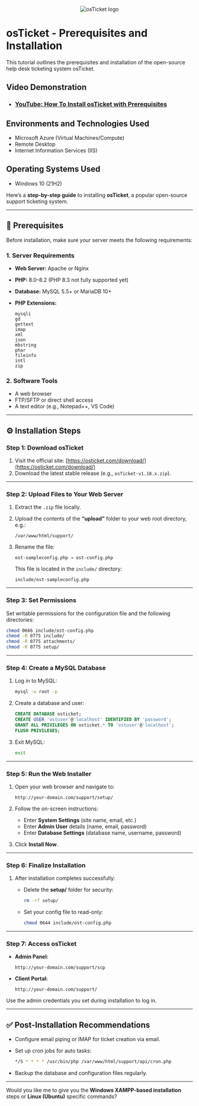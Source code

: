 <p align="center">
<img src="https://i.imgur.com/Clzj7Xs.png" alt="osTicket logo"/>
</p>

<h1>osTicket - Prerequisites and Installation</h1>
This tutorial outlines the prerequisites and installation of the open-source help desk ticketing system osTicket.<br />


<h2>Video Demonstration</h2>

- ### [YouTube: How To Install osTicket with Prerequisites](https://www.youtube.com)

<h2>Environments and Technologies Used</h2>

- Microsoft Azure (Virtual Machines/Compute)
- Remote Desktop
- Internet Information Services (IIS)

<h2>Operating Systems Used </h2>

- Windows 10</b> (21H2)

Here’s a **step-by-step guide** to installing **osTicket**, a popular open-source support ticketing system.

---

## 🧰 **Prerequisites**

Before installation, make sure your server meets the following requirements:

### 1. Server Requirements

* **Web Server:** Apache or Nginx
* **PHP:** 8.0–8.2 (PHP 8.3 not fully supported yet)
* **Database:** MySQL 5.5+ or MariaDB 10+
* **PHP Extensions:**

  ```
  mysqli
  gd
  gettext
  imap
  xml
  json
  mbstring
  phar
  fileinfo
  intl
  zip
  ```

### 2. Software Tools

* A web browser
* FTP/SFTP or direct shell access
* A text editor (e.g., Notepad++, VS Code)

---

## ⚙️ **Installation Steps**

### **Step 1: Download osTicket**

1. Visit the official site: [https://osticket.com/download/](https://osticket.com/download/)
2. Download the latest stable release (e.g., `osTicket-v1.18.x.zip`).

---

### **Step 2: Upload Files to Your Web Server**

1. Extract the `.zip` file locally.
2. Upload the contents of the **“upload”** folder to your web root directory, e.g.:

   ```
   /var/www/html/support/
   ```
3. Rename the file:

   ```
   ost-sampleconfig.php → ost-config.php
   ```

   This file is located in the `include/` directory:

   ```
   include/ost-sampleconfig.php
   ```

---

### **Step 3: Set Permissions**

Set writable permissions for the configuration file and the following directories:

```bash
chmod 0666 include/ost-config.php
chmod -R 0775 include/
chmod -R 0775 attachments/
chmod -R 0775 setup/
```

---

### **Step 4: Create a MySQL Database**

1. Log in to MySQL:

   ```bash
   mysql -u root -p
   ```
2. Create a database and user:

   ```sql
   CREATE DATABASE osticket;
   CREATE USER 'ostuser'@'localhost' IDENTIFIED BY 'password';
   GRANT ALL PRIVILEGES ON osticket.* TO 'ostuser'@'localhost';
   FLUSH PRIVILEGES;
   ```
3. Exit MySQL:

   ```bash
   exit
   ```

---

### **Step 5: Run the Web Installer**

1. Open your web browser and navigate to:

   ```
   http://your-domain.com/support/setup/
   ```

2. Follow the on-screen instructions:

   * Enter **System Settings** (site name, email, etc.)
   * Enter **Admin User** details (name, email, password)
   * Enter **Database Settings** (database name, username, password)

3. Click **Install Now**.

---

### **Step 6: Finalize Installation**

1. After installation completes successfully:

   * Delete the **setup/** folder for security:

     ```bash
     rm -rf setup/
     ```
   * Set your config file to read-only:

     ```bash
     chmod 0644 include/ost-config.php
     ```

---

### **Step 7: Access osTicket**

* **Admin Panel:**

  ```
  http://your-domain.com/support/scp
  ```
* **Client Portal:**

  ```
  http://your-domain.com/support/
  ```

Use the admin credentials you set during installation to log in.

---

## ✅ **Post-Installation Recommendations**

* Configure email piping or IMAP for ticket creation via email.
* Set up cron jobs for auto tasks:

  ```bash
  */5 * * * * /usr/bin/php /var/www/html/support/api/cron.php
  ```
* Backup the database and configuration files regularly.

---

Would you like me to give you the **Windows XAMPP-based installation** steps or **Linux (Ubuntu)** specific commands?
